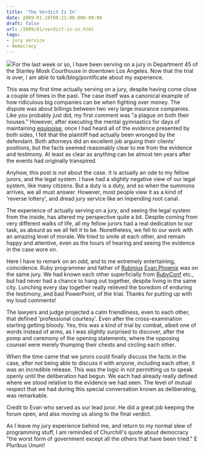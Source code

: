 ```yaml
---
title: 'The Verdict Is In'
date: 2009-01-28T08:21:00.000-08:00
draft: false
url: /2009/01/verdict-is-in.html
tags: 
- jury service
- democracy
---
```


[![](http://1.bp.blogspot.com/_SgxaAaUGqzY/SYCRN0R_YII/AAAAAAAABtI/UkEw6iU0GRY/s200/IMG_0564.JPG)](http://1.bp.blogspot.com/_SgxaAaUGqzY/SYCRN0R_YII/AAAAAAAABtI/UkEw6iU0GRY/s1600-h/IMG_0564.JPG)For the last week or so, I have been serving on a jury in Department 45 of the Stanley Mosk Courthouse in downtown Los Angeles. Now that the trial is over, I am able to talk/blog/pontificate about my experience.  
  
This was my first time actually serving on a jury, despite having come close a couple of times in the past. The case itself was a canonical example of how ridiculous big companies can be when fighting over money. The dispute was about billings between two very large insurance companies. Like you probably just did, my first comment was "a plague on both their houses." However, after executing the mental gymnastics for days of maintaining [equipoise](http://en.wikipedia.org/wiki/Equipoise), once I had heard all of the evidence presented by both sides, I felt that the plaintiff had actually been wronged by the defendant. Both attorneys did an excellent job arguing their clients' positions, but the facts seemed reasonably clear to me from the evidence and testimony. At least as clear as anything can be almost ten years after the events had originally transpired.  
  
Anyhow, this post is not about the case. It is actually an ode to my fellow jurors, and the legal system. I have had a slightly negative view of our legal system, like many citizens. But a duty is a duty, and so when the summons arrives, we all must answer. However, most people view it as a kind of 'reverse lottery', and dread jury service like an impending root canal.  
  
The experience of actually serving on a jury, and seeing the legal system from the inside, has altered my perspective quite a bit. Despite coming from very different walks of life, all my fellow jurors had a real dedication to our task, as absurd as we all felt it to be. Nonetheless, we fell to our work with an amazing level of morale. We tried to smile at each other, and remain happy and attentive, even as the hours of hearing and seeing the evidence in the case wore on.  
  
Here I have to remark on an odd, and to me extremely entertaining, coincidence. Ruby programmer and father of [Rubinius](http://rubini.us/) [Evan Phoenix](http://blog.fallingsnow.net/) was on the same jury. We had known each other superficially from [RubyConf](http://rubyconf.org/) etc., but had never had a chance to hang out together, despite living in the same city. Lunching every day together really relieved the boredom of enduring the testimony, and bad PowerPoint, of the trial. Thanks for putting up with my loud comments!  
  
The lawyers and judge projected a calm friendliness, even to each other, that defined 'professional courtesy'. Even after the cross-examination starting getting bloody. Yes, this was a kind of trial by combat, albeit one of words instead of arms, as I was slightly surprised to discover, after the pomp and ceremony of the opening statements, where the opposing counsel were merely thumping their chests and circling each other.  
  
When the time came that we jurors could finally discuss the facts in the case, after not being able to discuss it with anyone, including each other, it was an incredible release. This was the logic in not permitting us to speak openly until the deliberation had begun. We each had already really defined where we stood relative to the evidence we had seen. The level of mutual respect that we had during this special conversation known as deliberating, was remarkable.  
  
Credit to Evan who served as our lead juror. He did a great job keeping the forum open, and also moving us along to the final verdict.  
  
As I leave my jury experience behind me, and return to my normal slew of programming stuff, I am reminded of Churchill's quote about democracy "the worst form of government except all the others that have been tried." E Pluribus Unum!